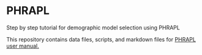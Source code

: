 # PHRAPL
Step by step tutorial for demographic model selection using PHRAPL

This repository contains data files, scripts, and markdown files for [PHRAPL user manual.](https://phrapl.github.io/)
